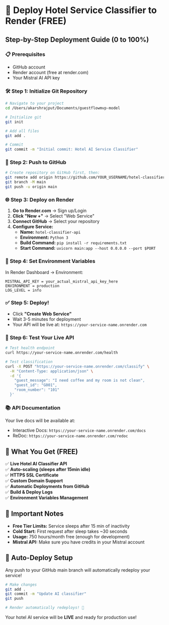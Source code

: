 # 🚀 Deploy Hotel Service Classifier to Render (FREE)

## Step-by-Step Deployment Guide (0 to 100%)

### 📋 Prerequisites
- GitHub account
- Render account (free at render.com)
- Your Mistral AI API key

### 🛠️ Step 1: Initialize Git Repository

```bash
# Navigate to your project
cd /Users/akarshrajput/Documents/guestflowmvp-model

# Initialize git
git init

# Add all files
git add .

# Commit
git commit -m "Initial commit: Hotel AI Service Classifier"
```

### 🔗 Step 2: Push to GitHub

```bash
# Create repository on GitHub first, then:
git remote add origin https://github.com/YOUR_USERNAME/hotel-classifier.git
git branch -M main
git push -u origin main
```

### 🌐 Step 3: Deploy on Render

1. **Go to Render.com** → Sign up/Login
2. **Click "New +"** → Select "Web Service"
3. **Connect GitHub** → Select your repository
4. **Configure Service:**
   - **Name:** `hotel-classifier-api`
   - **Environment:** `Python 3`
   - **Build Command:** `pip install -r requirements.txt`
   - **Start Command:** `uvicorn main:app --host 0.0.0.0 --port $PORT`

### 🔑 Step 4: Set Environment Variables

In Render Dashboard → Environment:
```
MISTRAL_API_KEY = your_actual_mistral_api_key_here
ENVIRONMENT = production
LOG_LEVEL = info
```

### ✅ Step 5: Deploy!

- Click **"Create Web Service"**
- Wait 3-5 minutes for deployment
- Your API will be live at: `https://your-service-name.onrender.com`

### 🧪 Step 6: Test Your Live API

```bash
# Test health endpoint
curl https://your-service-name.onrender.com/health

# Test classification
curl -X POST "https://your-service-name.onrender.com/classify" \
  -H "Content-Type: application/json" \
  -d '{
    "guest_message": "I need coffee and my room is not clean",
    "guest_id": "G001",
    "room_number": "101"
  }'
```

### 📚 API Documentation

Your live docs will be available at:
- Interactive Docs: `https://your-service-name.onrender.com/docs`
- ReDoc: `https://your-service-name.onrender.com/redoc`

## 🎯 What You Get (FREE)

✅ **Live Hotel AI Classifier API**  
✅ **Auto-scaling (sleeps after 15min idle)**  
✅ **HTTPS SSL Certificate**  
✅ **Custom Domain Support**  
✅ **Automatic Deployments from GitHub**  
✅ **Build & Deploy Logs**  
✅ **Environment Variables Management**

## 🚨 Important Notes

- **Free Tier Limits:** Service sleeps after 15 min of inactivity
- **Cold Start:** First request after sleep takes ~30 seconds
- **Usage:** 750 hours/month free (enough for development)
- **Mistral API:** Make sure you have credits in your Mistral account

## 🔄 Auto-Deploy Setup

Any push to your GitHub main branch will automatically redeploy your service!

```bash
# Make changes
git add .
git commit -m "Update AI classifier"
git push

# Render automatically redeploys! 🚀
```

Your hotel AI service will be **LIVE** and ready for production use!
